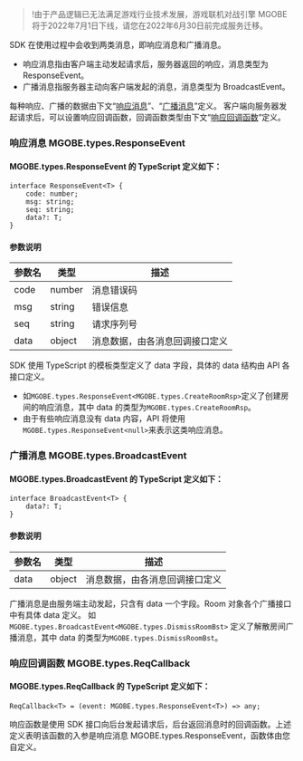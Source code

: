 >!由于产品逻辑已无法满足游戏行业技术发展，游戏联机对战引擎 MGOBE 将于2022年7月1日下线，请您在2022年6月30日前完成服务迁移。

SDK 在使用过程中会收到两类消息，即响应消息和广播消息。
- 响应消息指由客户端主动发起请求后，服务器返回的响应，消息类型为 ResponseEvent。
- 广播消息指服务器主动向客户端发起的消息，消息类型为 BroadcastEvent。

每种响应、广播的数据由下文“[响应消息](https://cloud.tencent.com/document/product/1038/33331#.E5.93.8D.E5.BA.94.E6.B6.88.E6.81.AF-mgobe.types.responseevent)”、“[广播消息](https://cloud.tencent.com/document/product/1038/33331#.E5.B9.BF.E6.92.AD.E6.B6.88.E6.81.AF-mgobe.types.broadcastevent)”定义。
客户端向服务器发起请求后，可以设置响应回调函数，回调函数类型由下文“[响应回调函数](https://cloud.tencent.com/document/product/1038/33331#.E5.93.8D.E5.BA.94.E5.9B.9E.E8.B0.83.E5.87.BD.E6.95.B0-mgobe.types.reqcallback)”定义。

### 响应消息 MGOBE.types.ResponseEvent
#### MGOBE.types.ResponseEvent 的 TypeScript  定义如下：
```
interface ResponseEvent<T> {
    code: number;
    msg: string;
    seq: string;
    data?: T;
}
```
#### 参数说明

|参数名|类型|描述|
|:---|---|---|
|code|number|消息错误码|
|msg|string|错误信息|
|seq|string|请求序列号|
|data|object|消息数据，由各消息回调接口定义|

SDK 使用 TypeScript 的模板类型定义了 data 字段，具体的 data 结构由 API 各接口定义。
- 如```MGOBE.types.ResponseEvent<MGOBE.types.CreateRoomRsp>```定义了创建房间的响应消息，其中 data 的类型为```MGOBE.types.CreateRoomRsp```。
- 由于有些响应消息没有 data 内容，API 将使用```MGOBE.types.ResponseEvent<null>```来表示这类响应消息。

### 广播消息 MGOBE.types.BroadcastEvent
#### MGOBE.types.BroadcastEvent 的 TypeScript  定义如下：
```
interface BroadcastEvent<T> {
    data?: T;
}
```
#### 参数说明

|参数名|类型|描述|
|:---|---|---|
|data|object|消息数据，由各消息回调接口定义|

广播消息是由服务端主动发起，只含有 data 一个字段。Room 对象各个广播接口中有具体 data 定义。
如 ```MGOBE.types.BroadcastEvent<MGOBE.types.DismissRoomBst>``` 定义了解散房间广播消息，其中 data 的类型为```MGOBE.types.DismissRoomBst```。

### 响应回调函数 MGOBE.types.ReqCallback

#### MGOBE.types.ReqCallback 的 TypeScript  定义如下：
```
ReqCallback<T> = (event: MGOBE.types.ResponseEvent<T>) => any;
```
响应函数是使用 SDK 接口向后台发起请求后，后台返回消息时的回调函数。上述定义表明该函数的入参是响应消息 MGOBE.types.ResponseEvent，函数体由您自定义。
